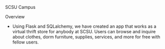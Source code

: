 SCSU Campus

Overview
- Using Flask and SQLalchemy, we have created an app that works as a virtual thrift store for anybody at SCSU. Users can browse and inquire about clothes, dorm furniture, supplies, services, and more for free with fellow users.
